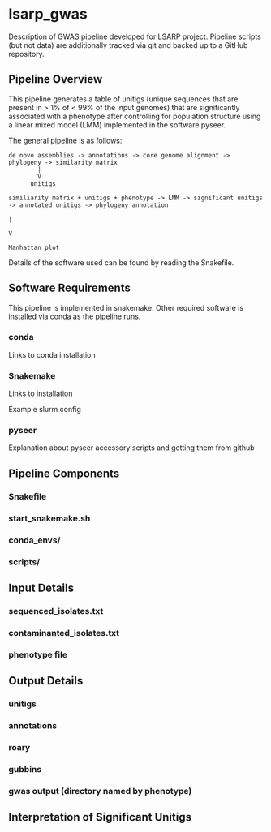 # lsarp_gwas

Description of GWAS pipeline developed for LSARP project. Pipeline scripts (but not data) are additionally tracked via git and backed up to a GitHub repository.  

## Pipeline Overview

This pipeline generates a table of unitigs (unique sequences that are present in > 1% of < 99% of the input genomes) that are significantly associated with a phenotype after controlling for population structure using a linear mixed model (LMM) implemented in the software pyseer. 

The general pipeline is as follows:

```
de novo assemblies -> annotations -> core genome alignment -> phylogeny -> similarity matrix
        |
        V
      unitigs

similiarity matrix + unitigs + phenotype -> LMM -> significant unitigs -> annotated unitigs -> phylogeny annotation
                                                                                   |
                                                                                   V        
                                                                            Manhattan plot

```
Details of the software used can be found by reading the Snakefile.

## Software Requirements

This pipeline is implemented in snakemake. Other required software is installed via conda as the pipeline runs. 

### conda

Links to conda installation

### Snakemake

Links to installation

Example slurm config

### pyseer

Explanation about pyseer accessory scripts and getting them from github

## Pipeline Components

### Snakefile

### start_snakemake.sh

### conda_envs/

### scripts/

## Input Details

### sequenced_isolates.txt

### contaminanted_isolates.txt

### phenotype file

## Output Details

### unitigs

### annotations

### roary

### gubbins

### gwas output (directory named by phenotype)

## Interpretation of Significant Unitigs

